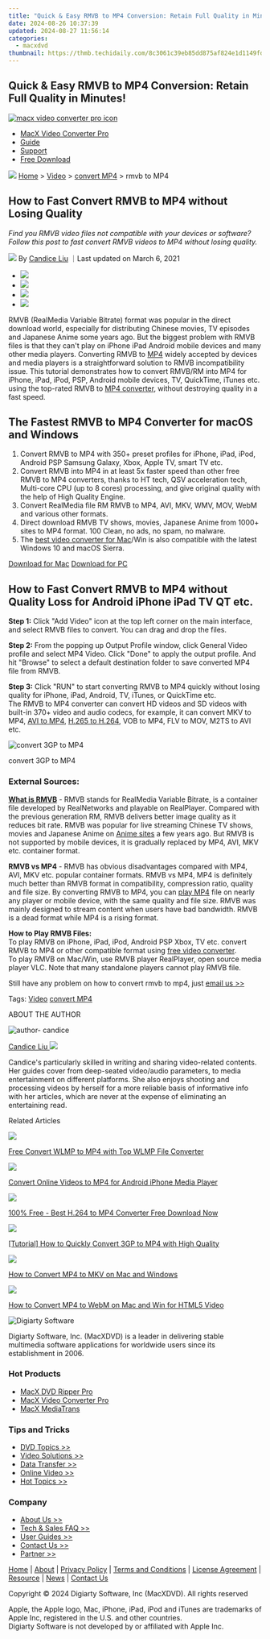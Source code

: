 ```yaml
---
title: "Quick & Easy RMVB to MP4 Conversion: Retain Full Quality in Minutes!"
date: 2024-08-26 10:37:39
updated: 2024-08-27 11:56:14
categories:
  - macxdvd
thumbnail: https://thmb.techidaily.com/8c3061c39eb85dd875af824e1d1149fd13be54628fb79ee748ce5191efb525e2.jpg
---
```


## Quick & Easy RMVB to MP4 Conversion: Retain Full Quality in Minutes!

[![macx video converter pro icon](https://www.macxdvd.com/mac-video-converter-pro/../image-style/new-seo/icon11.png)](https://tools.techidaily.com/macxdvd/products/)

* [MacX Video Converter Pro](https://tools.techidaily.com/macxdvd/products/)
* [Guide](https://tools.techidaily.com/macxdvd/products/)
* [Support](https://tools.techidaily.com/macxdvd/products/)
* [Free Download](https://tools.techidaily.com/macxdvd/products/)



![](https://www.macxdvd.com/mac-video-converter-pro/../image-style/new-seo/icon7.png) [Home](https://tools.techidaily.com/macxdvd/products/) \> [Video](https://tools.techidaily.com/macxdvd/products/) \> [convert MP4](https://tools.techidaily.com/macxdvd/products/) \> rmvb to MP4

## How to Fast Convert RMVB to MP4 without Losing Quality 



_Find you RMVB video files not compatible with your devices or software? Follow this post to fast convert RMVB videos to MP4 without losing quality._ 

![](https://www.macxdvd.com/mac-video-converter-pro/../image-style/new-seo/icon6.png) By [Candice Liu](https://tools.techidaily.com/macxdvd/products/) ｜Last updated on March 6, 2021

* [![](https://www.macxdvd.com/mac-video-converter-pro/../image-style/new-seo/share-fa.jpg)](https://www.facebook.com/sharer/sharer.php?u=http://www.macxdvd.com/mac-video-converter-pro/rmvb-to-mp4.htm)
* [![](https://www.macxdvd.com/mac-video-converter-pro/../image-style/new-seo/share-tw.jpg)](https://twitter.com/intent/tweet?url=http://www.macxdvd.com/mac-video-converter-pro/rmvb-to-mp4.htm)
* [![](https://www.macxdvd.com/mac-video-converter-pro/../image-style/new-seo/share-email.jpg)](https://www.macxdvd.com/mac-video-converter-pro/mailto:info@example.com?&subject=&body=http://www.macxdvd.com/mac-video-converter-pro/rmvb-to-mp4.htm)
* [![](https://www.macxdvd.com/mac-video-converter-pro/../image-style/new-seo/share-in.jpg)](https://www.linkedin.com/shareArticle?mini=true&url=http://www.macxdvd.com/mac-video-converter-pro/rmvb-to-mp4.htm&title=&summary=http://www.macxdvd.com/mac-video-converter-pro/rmvb-to-mp4.htm&source=)

RMVB (RealMedia Variable Bitrate) format was popular in the direct download world, especially for distributing Chinese movies, TV episodes and Japanese Anime some years ago. But the biggest problem with RMVB files is that they can't play on iPhone iPad Android mobile devices and many other media players. Converting RMVB to [MP4](https://tools.techidaily.com/macxdvd/products/) widely accepted by devices and media players is a straightforward solution to RMVB incompatibility issue. This tutorial demonstrates how to convert RMVB/RM into MP4 for iPhone, iPad, iPod, PSP, Android mobile devices, TV, QuickTime, iTunes etc. using the top-rated RMVB to [MP4 converter](https://tools.techidaily.com/macxdvd/products/), without destroying quality in a fast speed. 

## The Fastest RMVB to MP4 Converter for macOS and Windows

1. Convert RMVB to MP4 with 350+ preset profiles for iPhone, iPad, iPod, Android PSP Samsung Galaxy, Xbox, Apple TV, smart TV etc.
2. Convert RMVB into MP4 in at least 5x faster speed than other free RMVB to MP4 converters, thanks to HT tech, QSV acceleration tech, Multi-core CPU (up to 8 cores) processing, and give original quality with the help of High Quality Engine.
3. Convert RealMedia file RM RMVB to MP4, AVI, MKV, WMV, MOV, WebM and various other formats.
4. Direct download RMVB TV shows, movies, Japanese Anime from 1000+ sites to MP4 format. 100 Clean, no ads, no spam, no malware.
5. The [best video converter for Mac](https://tools.techidaily.com/macxdvd/products/)/Win is also compatible with the latest Windows 10 and macOS Sierra.

[Download for Mac](https://tools.techidaily.com/macxdvd/products/) [Download for PC](https://tools.techidaily.com/macxdvd/products/) 

## How to Fast Convert RMVB to MP4 without Quality Loss for Android iPhone iPad TV QT etc.

**Step 1:** Click "Add Video" icon at the top left corner on the main interface, and select RMVB files to convert. You can drag and drop the files. 

**Step 2:** From the popping up Output Profile window, click General Video profile and select MP4 Video. Click "Done" to apply the output profile. And hit "Browse" to select a default destination folder to save converted MP4 file from RMVB. 

**Step 3:** Click "RUN" to start converting RMVB to MP4 quickly without losing quality for iPhone, iPad, Android, TV, iTunes, or QuickTime etc.   
The RMVB to MP4 converter can convert HD videos and SD videos with built-in 370+ video and audio codecs, for example, it can convert MKV to MP4, [AVI to MP4](https://tools.techidaily.com/macxdvd/products/), [H.265 to H.264](https://tools.techidaily.com/macxdvd/products/), VOB to MP4, FLV to MOV, M2TS to AVI etc. 

![convert 3GP to MP4](https://www.macxdvd.com/mac-video-converter-pro/../mac-dvd-video-converter-how-to/article-image/mp4player7.png) 

convert 3GP to MP4

### External Sources:

**[What is RMVB](https://en.wikipedia.org/wiki/RMVB)** \- RMVB stands for RealMedia Variable Bitrate, is a container file developed by RealNetworks and playable on RealPlayer. Compared with the previous generation RM, RMVB delivers better image quality as it reduces bit rate. RMVB was popular for live streaming Chinese TV shows, movies and Japanese Anime on [Anime sites](https://tools.techidaily.com/macxdvd/products/) a few years ago. But RMVB is not supported by mobile devices, it is gradually replaced by MP4, AVI, MKV etc. container format. 

**RMVB vs MP4** \- RMVB has obvious disadvantages compared with MP4, AVI, MKV etc. popular container formats. RMVB vs MP4, MP4 is definitely much better than RMVB format in compatibility, compression ratio, quality and file size. By converting RMVB to MP4, you can [play MP4](https://tools.techidaily.com/macxdvd/products/) file on nearly any player or mobile device, with the same quality and file size. RMVB was mainly designed to stream content when users have bad bandwidth. RMVB is a dead format while MP4 is a rising format.

**How to Play RMVB Files:**   
 To play RMVB on iPhone, iPad, iPod, Android PSP Xbox, TV etc. convert RMVB to MP4 or other compatible format using [free video converter](https://tools.techidaily.com/macxdvd/products/).   
 To play RMVB on Mac/Win, use RMVB player RealPlayer, open source media player VLC. Note that many standalone players cannot play RMVB file. 

Still have any problem on how to convert rmvb to mp4, just [email us >>](https://tools.techidaily.com/macxdvd/products/)

Tags: [Video](https://tools.techidaily.com/macxdvd/products/) [convert MP4](https://tools.techidaily.com/macxdvd/products/) 

ABOUT THE AUTHOR

![author- candice](https://www.macxdvd.com/mac-video-converter-pro/../image-style/new-seo/candice.png) 

[Candice Liu ![](https://www.macxdvd.com/mac-video-converter-pro/../image-style/new-seo/share-in1.jpg)](https://www.linkedin.com/in/candice-liu-444483a3/) 

Candice's particularly skilled in writing and sharing video-related contents. Her guides cover from deep-seated video/audio parameters, to media entertainment on different platforms. She also enjoys shooting and processing videos by herself for a more reliable basis of informative info with her articles, which are never at the expense of eliminating an entertaining read.



Related Articles

![](https://www.macxdvd.com/mac-video-converter-pro/../image-style/new-seo/pic7.jpg)

[Free Convert WLMP to MP4 with Top WLMP File Converter](https://tools.techidaily.com/macxdvd/products/) 

![](https://www.macxdvd.com/mac-video-converter-pro/../image-style/new-seo/pic6.jpg)

[Convert Online Videos to MP4 for Android iPhone Media Player](https://tools.techidaily.com/macxdvd/products/) 

![](https://www.macxdvd.com/mac-video-converter-pro/../image-style/new-seo/pic5.jpg)

[100% Free - Best H.264 to MP4 Converter Free Download Now](https://tools.techidaily.com/macxdvd/products/) 

![](https://www.macxdvd.com/mac-video-converter-pro/../image-style/new-seo/pic4.jpg)

[\[Tutorial\] How to Quickly Convert 3GP to MP4 with High Quality](https://tools.techidaily.com/macxdvd/products/) 

![](https://www.macxdvd.com/mac-video-converter-pro/../image-style/new-seo/pic3.jpg)

[How to Convert MP4 to MKV on Mac and Windows](https://tools.techidaily.com/macxdvd/products/) 

![](https://www.macxdvd.com/mac-video-converter-pro/../image-style/new-seo/pic2.jpg)

[How to Convert MP4 to WebM on Mac and Win for HTML5 Video](https://tools.techidaily.com/macxdvd/products/) 



![Digiarty Software](https://www.macxdvd.com/mac-video-converter-pro/../icon/logo.png) 

Digiarty Software, Inc. (MacXDVD) is a leader in delivering stable multimedia software applications for worldwide users since its establishment in 2006.

### Hot Products

* [MacX DVD Ripper Pro](https://tools.techidaily.com/macxdvd/products/)
* [MacX Video Converter Pro](https://tools.techidaily.com/macxdvd/products/)
* [MacX MediaTrans](https://tools.techidaily.com/macxdvd/products/)

### Tips and Tricks

* [DVD Topics >>](https://tools.techidaily.com/macxdvd/products/)
* [Video Solutions >>](https://tools.techidaily.com/macxdvd/products/)
* [Data Transfer >>](https://tools.techidaily.com/macxdvd/products/)
* [Online Video >>](https://tools.techidaily.com/macxdvd/products/)
* [Hot Topics >>](https://tools.techidaily.com/macxdvd/products/)

### Company

* [About Us >>](https://tools.techidaily.com/macxdvd/products/)
* [Tech & Sales FAQ >>](https://tools.techidaily.com/macxdvd/products/)
* [User Guides >>](https://tools.techidaily.com/macxdvd/products/)
* [Contact Us >>](https://tools.techidaily.com/macxdvd/products/)
* [Partner >>](https://tools.techidaily.com/macxdvd/products/)



[Home](https://tools.techidaily.com/macxdvd/products/) | [About](https://tools.techidaily.com/macxdvd/products/) | [Privacy Policy](https://tools.techidaily.com/macxdvd/products/) | [Terms and Conditions](https://tools.techidaily.com/macxdvd/products/) | [License Agreement](https://tools.techidaily.com/macxdvd/products/) | [Resource](https://tools.techidaily.com/macxdvd/products/) | [News](https://tools.techidaily.com/macxdvd/products/) | [Contact Us](https://tools.techidaily.com/macxdvd/products/)

Copyright © 2024 Digiarty Software, Inc (MacXDVD). All rights reserved

Apple, the Apple logo, Mac, iPhone, iPad, iPod and iTunes are trademarks of Apple Inc, registered in the U.S. and other countries.  
Digiarty Software is not developed by or affiliated with Apple Inc.

<ins class="adsbygoogle"
     style="display:block"
     data-ad-format="autorelaxed"
     data-ad-client="ca-pub-7571918770474297"
     data-ad-slot="1223367746"></ins>



<ins class="adsbygoogle"
     style="display:block"
     data-ad-client="ca-pub-7571918770474297"
     data-ad-slot="8358498916"
     data-ad-format="auto"
     data-full-width-responsive="true"></ins>
